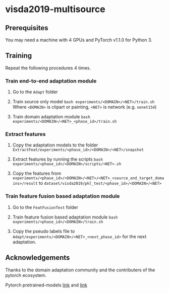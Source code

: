 # visda2019-multisource

## Prerequisites

You may need a machine with 4 GPUs and PyTorch v1.1.0 for Python 3.

## Training

Repeat the following procedures 4 times.

### Train end-to-end adaptation module

1. Go to the `Adapt` folder

2. Train source only model
```bash experiments/<DOMAIN>/<NET>/train.sh```
Where `<DOMAIN>` is clipart or painting, `<NET>` is network (e.g. `senet154`)

3. Train domain adaptation module
```bash experiments/<DOMAIN>/<NET>_<phase_id>/train.sh``` 

### Extract features

1. Copy the adaptation models to the folder `ExtractFeat/experiments/<phase_id>/<DOMAIN>/<NET>/snapshot`

2. Extract features by running the scripts
```bash experiments/<phase_id>/<DOMAIN>/scripts/<NET>.sh```

3. Copy the features from ```experiments/<phase_id>/<DOMAIN>/<NET>/<NET>_<source_and_target_domains>/result``` to ```dataset/visda2019/pkl_test/<phase_id>/<DOMAIN>/<NET>```

### Train feature fusion based adaptation module
1. Go to the `FeatFusionTest` folder

2. Train feature fusion based adaptation module
```bash experiments/<phase_id>/<DOMAIN>/train.sh```

3. Copy the pseudo labels file to ```Adapt/experiments/<DOMAIN>/<NET>_<next_phase_id>``` for the next adaptation.

## Acknowledgements
Thanks to the domain adaptation community and the contributers of the pytorch ecosystem.

Pytorch pretrained-models [link](https://github.com/Cadene/pretrained-models.pytorch) and [link](https://github.com/lukemelas/EfficientNet-PyTorch)
